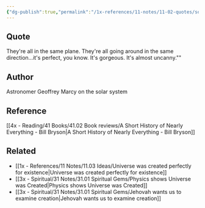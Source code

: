 ```yaml
---
{"dg-publish":true,"permalink":"/1x-references/11-notes/11-02-quotes/solar-system-is-perfect-gorgeous-its-almost-uncanny-geoffrey-marcy/","title":"Solar system is perfect. Gorgeous. Its almost uncanny - Geoffrey Marcy","created":"2024-02-14T20:18:39.202+03:00","updated":"2024-02-14T20:18:39.202+03:00"}
---
```



## Quote
They're all in the same plane. They're all going around in the same direction...it's perfect, you know. It's gorgeous. It's almost uncanny.""

## Author
Astronomer Geoffrey Marcy on the solar system

## Reference
[[4x - Reading/41 Books/41.02 Book reviews/A Short History of Nearly Everything - Bill Bryson\|A Short History of Nearly Everything - Bill Bryson]]

## Related
- [[1x - References/11 Notes/11.03 Ideas/Universe was created perfectly for existence\|Universe was created perfectly for existence]]
- [[3x - Spiritual/31 Notes/31.01 Spiritual Gems/Physics shows Universe was Created\|Physics shows Universe was Created]]
- [[3x - Spiritual/31 Notes/31.01 Spiritual Gems/Jehovah wants us to examine creation\|Jehovah wants us to examine creation]]